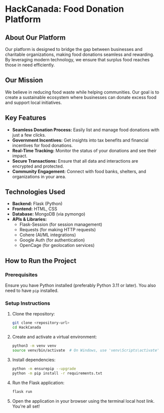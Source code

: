 # HackCanada: Food Donation Platform

## About Our Platform
Our platform is designed to bridge the gap between businesses and charitable organizations, making food donations seamless and rewarding. By leveraging modern technology, we ensure that surplus food reaches those in need efficiently.

## Our Mission
We believe in reducing food waste while helping communities. Our goal is to create a sustainable ecosystem where businesses can donate excess food and support local initiatives.

## Key Features
- **Seamless Donation Process:** Easily list and manage food donations with just a few clicks.
- **Government Incentives:** Get insights into tax benefits and financial incentives for food donations.
- **Real-Time Tracking:** Monitor the status of your donations and see their impact.
- **Secure Transactions:** Ensure that all data and interactions are encrypted and protected.
- **Community Engagement:** Connect with food banks, shelters, and organizations in your area.

## Technologies Used
- **Backend:** Flask (Python)
- **Frontend:** HTML, CSS
- **Database:** MongoDB (via pymongo)
- **APIs & Libraries:**
  - Flask-Session (for session management)
  - Requests (for making HTTP requests)
  - Cohere (AI/ML integrations)
  - Google Auth (for authentication)
  - OpenCage (for geolocation services)

## How to Run the Project
### Prerequisites
Ensure you have Python installed (preferably Python 3.11 or later). You also need to have `pip` installed.

### Setup Instructions
1. Clone the repository:
   ```bash
   git clone <repository-url>
   cd HackCanada
2. Create and activate a virtual environment:
   ```bash
   python3 -m venv venv
   source venv/bin/activate  # On Windows, use 'venv\Scripts\activate'
3. Install dependencies:
   ```bash
   python -m ensurepip --upgrade
   python -m pip install -r requirements.txt
4. Run the Flask application:
   ```bash
   flask run
5. Open the application in your browser using the terminal local host link. You're all set!
